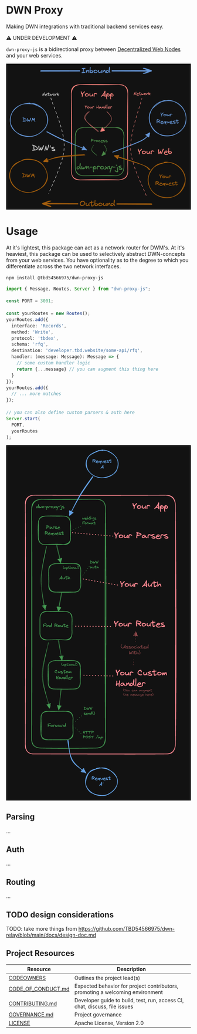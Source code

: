# DWN Proxy

Making DWN integrations with traditional backend services easy.

⚠️ UNDER DEVELOPMENT ⚠️

`dwn-proxy-js` is a bidirectional proxy between [Decentralized Web Nodes](https://identity.foundation/decentralized-web-node/spec) and your web services.

![Intro diagram](./images/intro-diagram.png)

# Usage

At it's lightest, this package can act as a network router for DWM's. At it's heaviest, this package can be used to selectively abstract DWN-concepts from your web services. You have optionality as to the degree to which you differentiate across the two network interfaces.

```cli
npm install @tbd54566975/dwn-proxy-js
```

```typescript
import { Message, Routes, Server } from "dwn-proxy-js";

const PORT = 3001;

const yourRoutes = new Routes();
yourRoutes.add({
  interface: 'Records',
  method: 'Write',
  protocol: 'tbdex',
  schema: 'rfq',
  destination: 'developer.tbd.website/some-api/rfq',
  handler: (message: Message): Message => {
    // some custom handler logic
    return {...message} // you can augment this thing here
  }
});
yourRoutes.add({
  // ... more matches
});

// you can also define custom parsers & auth here
Server.start(
  PORT,
  yourRoutes
);
```

![Process diagram](./images/process-diagram.png)

## Parsing

...

## Auth

...

## Routing

...

## TODO design considerations

TODO: take more things from https://github.com/TBD54566975/dwn-relay/blob/main/docs/design-doc.md

## Project Resources

| Resource                                   | Description                                                                   |
| ------------------------------------------ | ----------------------------------------------------------------------------- |
| [CODEOWNERS](./CODEOWNERS)                 | Outlines the project lead(s)                                                  |
| [CODE_OF_CONDUCT.md](./CODE_OF_CONDUCT.md) | Expected behavior for project contributors, promoting a welcoming environment |
| [CONTRIBUTING.md](./CONTRIBUTING.md)       | Developer guide to build, test, run, access CI, chat, discuss, file issues    |
| [GOVERNANCE.md](./GOVERNANCE.md)           | Project governance                                                            |
| [LICENSE](./LICENSE)                       | Apache License, Version 2.0                                                   |